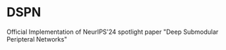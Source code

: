 # DSPN
Official Implementation of NeurIPS'24 spotlight paper "Deep Submodular Peripteral Networks" 
